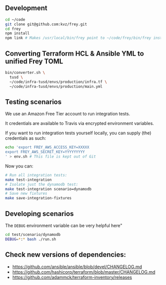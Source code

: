 ## Development

```bash
cd ~/code
git clone git@github.com:kvz/frey.git
cd frey
npm install
npm link # Makes /usr/local/bin/frey point to ~/code/frey/bin/frey instead of the global install
```

## Converting Terraform HCL & Ansible YML to unified Frey TOML

```bash
bin/converter.sh \
  tusd \
  ~/code/infra-tusd/envs/production/infra.tf \
  ~/code/infra-tusd/envs/production/main.yml
``` 


## Testing scenarios

We use an Amazon Free Tier account to run integration tests.

It credentials are available to Travis via encrypted environment variables.

If you want to run integration tests yourself locally, you can supply (the) 
credentials as such:

```bash
echo 'export FREY_AWS_ACCESS_KEY=XXXXX
export FREY_AWS_SECRET_KEY=YYYYYYYYY
' > env.sh # This file is kept out of Git
```

Now you can:

```bash
# Run all integration tests:
make test-integration
# Isolate just the dynamodb test:
make test-integration scenario=dynamodb
# Save new fixtures
make save-integration-fixtures
```

## Developing scenarios

The `DEBUG` environment variable can be very helpful here"

```bash
cd test/scenario/dynamodb
DEBUG=*:* bash ./run.sh
```

## Check new versions of dependencies:

 - <https://github.com/ansible/ansible/blob/devel/CHANGELOG.md>
 - <https://github.com/hashicorp/terraform/blob/master/CHANGELOG.md>
 - <https://github.com/adammck/terraform-inventory/releases>
